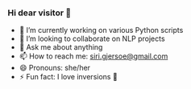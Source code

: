 ### Hi dear visitor 👋

- 🔭 I’m currently working on various Python scripts
- 👯 I’m looking to collaborate on NLP projects
- 💬 Ask me about anything
- 📫 How to reach me: siri.gjersoe@gmail.com
- 😄 Pronouns: she/her
- ⚡ Fun fact: I love inversions 🤸

